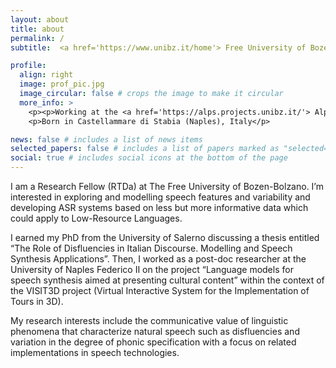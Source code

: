 ```yaml
---
layout: about
title: about
permalink: /
subtitle:  <a href='https://www.unibz.it/home'> Free University of Bozen</a>.

profile:
  align: right
  image: prof_pic.jpg
  image_circular: false # crops the image to make it circular
  more_info: >
    <p><p>Working at the <a href='https://alps.projects.unibz.it/'> Alpine Laboratory of Phonetic Sciences (ALPS)</a>, collaborating with  <a href='https://www.urbaneco.unina.it/'>UrbanECO</a></p> 
    <p>Born in Castellammare di Stabia (Naples), Italy</p>

news: false # includes a list of news items
selected_papers: false # includes a list of papers marked as "selected={true}"
social: true # includes social icons at the bottom of the page
---
```


I am a Research Fellow (RTDa) at The Free University of Bozen-Bolzano. 
I’m interested in exploring and modelling speech features and variability and developing ASR systems based on less but more informative data which could apply to Low-Resource Languages.

I earned my PhD from the University of Salerno discussing a thesis entitled “The Role of Disfluencies in Italian Discourse. Modelling and Speech Synthesis Applications”.
Then, I worked as a post-doc researcher at the University of Naples Federico II on the project “Language models for speech synthesis aimed at presenting cultural content” within the context of the VISIT3D project (Virtual Interactive System for the Implementation of Tours in 3D). 

My research interests include the communicative value of linguistic phenomena that characterize natural speech such as disfluencies and variation in the degree of phonic specification with a focus on related implementations in speech technologies. 


